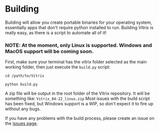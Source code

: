 # Building

Building will allow you create portable binaries for your operating system, essentially apps that don't require python installed to run. Building Vitrix 
is really easy, as there is a script to automate all of it! 

### NOTE: At the moment, only Linux is supported. Windows and MacOS support will be coming soon.

First, make sure your terminal has the vitrix folder selected as the main working folder, then just execute the ```build.py``` script:
```
cd /path/to/Vitrix

python build.py
```

A zip file will be output in the root folder of the Vitrix repository. It will be something like: ```Vitrix_04-22_linux.zip```
Most issues with the build script has been fixed, but Windows support is a WIP, so don't expect it to fire up without any bugs.

If you have any problems with the build process, please create an issue on the [issues page](https://github.com/ShadityZ/Vitrix/issues).
